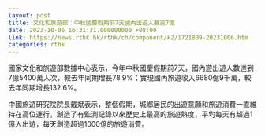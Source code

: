 ```yaml
---
layout: post
title: 文化和旅遊部︰中秋國慶假期前7天國內出遊人數逾7億
date: 2023-10-06 16:31:31.000000000 +08:00
link: https://news.rthk.hk/rthk/ch/component/k2/1721809-20231006.htm
categories: rthk
---
```


國家文化和旅遊部數據中心表示，今年中秋國慶假期前7天，國內遊出遊人數達到7億5400萬人次，較去年同期增長78.9%；實現國內旅遊收入6680億9千萬，較去年同期增長132.6%。

中國旅遊研究院院長戴斌表示，整個假期，城鄉居民的出遊意願和旅遊消費一直維持在高位運行，創造了有監測記錄以來歷史上最高的旅遊熱度，平均每天有超過1億人出遊，每天創造超過1000億的旅遊消費。
